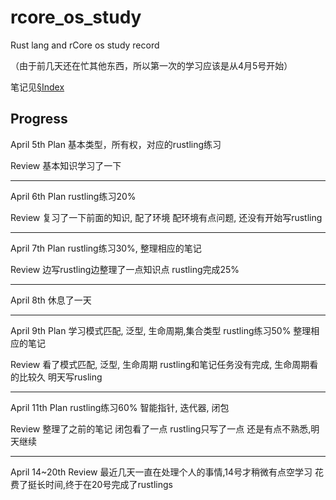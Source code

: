 # rcore_os_study
Rust lang and rCore os study record

（由于前几天还在忙其他东西，所以第一次的学习应该是从4月5号开始）

笔记见[§Index](rust/§Index.md)

## Progress 
April 5th
Plan
基本类型，所有权，对应的rustling练习

Review
基本知识学习了一下

---
April 6th
Plan
rustling练习20%

Review
复习了一下前面的知识, 配了环境
配环境有点问题, 还没有开始写rustling

---
April 7th
Plan
rustling练习30%, 整理相应的笔记

Review
边写rustling边整理了一点知识点
rustling完成25%

---
April 8th
休息了一天

---
April 9th
Plan
学习模式匹配, 泛型, 生命周期,集合类型 
rustling练习50%
整理相应的笔记

Review
看了模式匹配, 泛型, 生命周期
rustling和笔记任务没有完成, 生命周期看的比较久
明天写rusling

---
April 11th
Plan 
rustling练习60%
智能指针, 迭代器, 闭包

Review
整理了之前的笔记
闭包看了一点
rustling只写了一点
还是有点不熟悉,明天继续

---
April 14~20th
Review
最近几天一直在处理个人的事情,14号才稍微有点空学习
花费了挺长时间,终于在20号完成了rustlings

